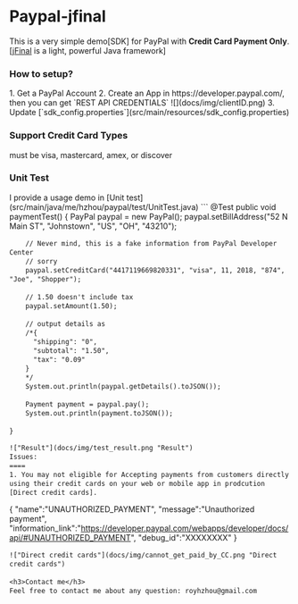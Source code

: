 Paypal-jfinal
=============
This is a very simple demo[SDK] for PayPal with **Credit Card Payment Only**.   
[[jFinal](https://github.com/jfinal/jfinal) is a light, powerful Java framework]

<h3>How to setup?</h3>
1. Get a PayPal Account   
2. Create an App in https://developer.paypal.com/, then you can get `REST API CREDENTIALS`    ![](docs/img/clientID.png)
3. Update [`sdk_config.properties`](src/main/resources/sdk_config.properties)

<h3>Support Credit Card Types</h3>
must be visa, mastercard, amex, or discover

<h3>Unit Test</h3>
I provide a usage demo in [Unit test](src/main/java/me/hzhou/paypal/test/UnitTest.java)
```
	@Test
	public void paymentTest() {
		PayPal paypal = new PayPal();
		paypal.setBillAddress("52 N Main ST", "Johnstown", "US", "OH", "43210");
		
		// Never mind, this is a fake information from PayPal Developer Center
		// sorry
		paypal.setCreditCard("4417119669820331", "visa", 11, 2018, "874", "Joe", "Shopper");
		
		// 1.50 doesn't include tax
		paypal.setAmount(1.50);
		
		// output details as
		/*{
		  "shipping": "0",
		  "subtotal": "1.50",
		  "tax": "0.09"
		}
		*/
		System.out.println(paypal.getDetails().toJSON());
		
		Payment payment = paypal.pay();
		System.out.println(payment.toJSON());
		
	}
```
!["Result"](docs/img/test_result.png "Result")
Issues:
====
1. You may not eligible for Accepting payments from customers directly using their credit cards on your web or mobile app in prodcution [Direct credit cards].
```
{
	"name":"UNAUTHORIZED_PAYMENT",
	"message":"Unauthorized payment",
	"information_link":"https://developer.paypal.com/webapps/developer/docs/api/#UNAUTHORIZED_PAYMENT",
	"debug_id":"XXXXXXXX"
}
```
!["Direct credit cards"](docs/img/cannot_get_paid_by_CC.png "Direct credit cards")

<h3>Contact me</h3>
Feel free to contact me about any question: royhzhou@gmail.com